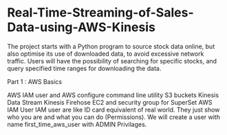 # Real-Time-Streaming-of-Sales-Data-using-AWS-Kinesis
 
The project starts with a Python program to  source stock data online, but also optimise its use of downloaded data, to avoid excessive network traffic. Users will have the possibility of searching for specific stocks, and query specified time ranges for downloading the data.


Part 1 : AWS Basics

AWS IAM user and AWS configure command line utility
S3 buckets
Kinesis Data Stream
Kinesis Firehose
EC2 and security group for SuperSet
AWS IAM User
IAM user are like ID card equivalent of real world. They just show who you are and what you can do (Permissions). We will create a user with name first_time_aws_user with ADMIN Privilages.



